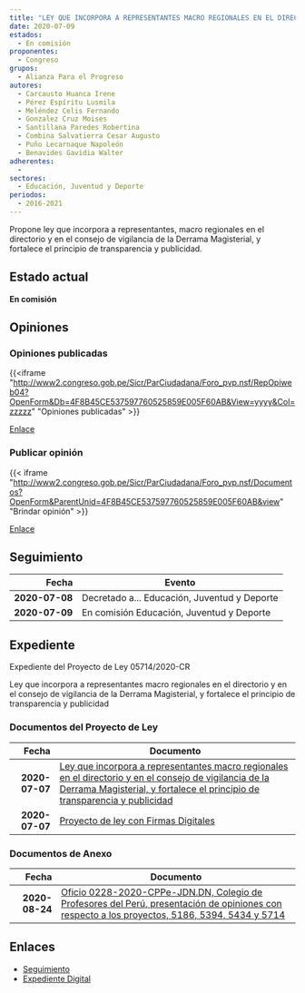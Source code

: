 ```yaml
---
title: "LEY QUE INCORPORA A REPRESENTANTES MACRO REGIONALES EN EL DIRECTORIO Y EN EL CONSEJO DE VIGILANCIA DE LA DERRAMA MAGISTERIAL, Y, FORTALECE EL PRINCIPIO DE TRANSPARENCIA Y PUBLICIDAD"
date: 2020-07-09
estados: 
  - En comisión
proponentes: 
  - Congreso
grupos: 
  - Alianza Para el Progreso
autores: 
  - Carcausto Huanca Irene
  - Pérez Espíritu Lusmila
  - Meléndez Celis Fernando
  - Gonzalez Cruz Moises
  - Santillana Paredes Robertina
  - Combina Salvatierra Cesar Augusto
  - Puño Lecarnaque Napoleón
  - Benavides Gavidia Walter
adherentes: 
  - 
sectores: 
  - Educación, Juventud y Deporte
periodos: 
  - 2016-2021
---
```


Propone ley que incorpora a representantes, macro regionales en el directorio y en el consejo de vigilancia de la Derrama Magisterial, y fortalece el principio de transparencia y publicidad.


## Estado actual

**En comisión**

## Opiniones

### Opiniones publicadas

{{<iframe "http://www2.congreso.gob.pe/Sicr/ParCiudadana/Foro_pvp.nsf/RepOpiweb04?OpenForm&Db=4F8B45CE537597760525859E005F60AB&View=yyyy&Col=zzzzz" "Opiniones publicadas" >}}

[Enlace](http://www2.congreso.gob.pe/Sicr/ParCiudadana/Foro_pvp.nsf/RepOpiweb04?OpenForm&Db=4F8B45CE537597760525859E005F60AB&View=yyyy&Col=zzzzz)
### Publicar opinión

{{< iframe "http://www2.congreso.gob.pe/Sicr/ParCiudadana/Foro_pvp.nsf/Documentos?OpenForm&ParentUnid=4F8B45CE537597760525859E005F60AB&view" "Brindar opinión" >}}

[Enlace](http://www2.congreso.gob.pe/Sicr/ParCiudadana/Foro_pvp.nsf/Documentos?OpenForm&ParentUnid=4F8B45CE537597760525859E005F60AB&view)

## Seguimiento

| Fecha | Evento |
|------:|--------|
| **2020-07-08** | Decretado a... Educación, Juventud y Deporte|
| **2020-07-09** | En comisión Educación, Juventud y Deporte|


## Expediente

Expediente del Proyecto de Ley 05714/2020-CR

Ley que incorpora a representantes macro regionales en el directorio y en el consejo de vigilancia de la Derrama Magisterial, y fortalece el principio de transparencia y publicidad


### Documentos del Proyecto de Ley

| Fecha | Documento |
|------:|--------|
| **2020-07-07** | [Ley que incorpora a representantes macro regionales en el directorio y en el consejo de vigilancia de la Derrama Magisterial, y fortalece el principio de transparencia y publicidad](http://www.leyes.congreso.gob.pe/Documentos/2016_2021/Proyectos_de_Ley_y_de_Resoluciones_Legislativas/PL05714-20200707.pdf) |
| **2020-07-07** | [Proyecto de ley con Firmas Digitales](http://www.leyes.congreso.gob.pe/Documentos/2016_2021/Proyectos_de_Ley_y_de_Resoluciones_Legislativas/Proyectos_Firmas_digitales/PL05714.pdf) |

### Documentos de Anexo

| Fecha | Documento |
|------:|--------|
| **2020-08-24** | [Oficio 0228-2020-CPPe-JDN.DN, Colegio de Profesores del Perú, presentación de opiniones con respecto a los proyectos, 5186, 5394, 5434 y 5714](http://www.leyes.congreso.gob.pe/Documentos/2016_2021/Oficios/Otras_Instituciones/OFICIO-0228-2020-CPPe-JDN.DN.pdf) |

## Enlaces 

- [Seguimiento](http://www2.congreso.gob.pe/Sicr/TraDocEstProc/CLProLey2016.nsf/f7fff46988ca05b1052578e100829cc7/60189bc29b2342cb0525859e007df63f?OpenDocument)
- [Expediente Digital](http://www2.congreso.gob.pe/Sicr/TraDocEstProc/CLProLey2016.nsf/f7fff46988ca05b1052578e100829cc7/60189bc29b2342cb0525859e007df63f?OpenDocument&Click=05257FB7005EB655.eb71d0cf91d8294e05256cdf006b5706/$Body/0.1C6C)

